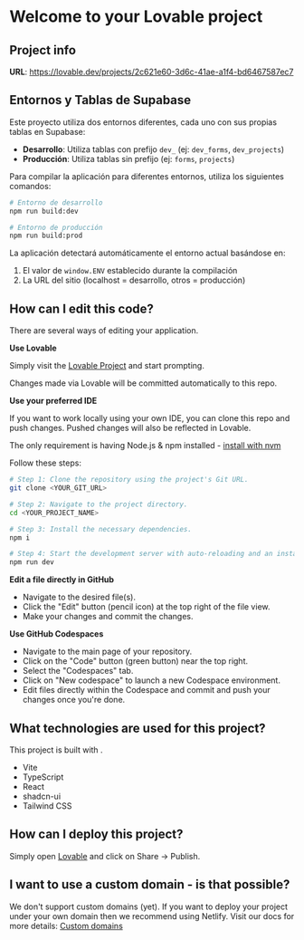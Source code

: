 # Welcome to your Lovable project

## Project info

**URL**: https://lovable.dev/projects/2c621e60-3d6c-41ae-a1f4-bd6467587ec7

## Entornos y Tablas de Supabase

Este proyecto utiliza dos entornos diferentes, cada uno con sus propias tablas en Supabase:

- **Desarrollo**: Utiliza tablas con prefijo `dev_` (ej: `dev_forms`, `dev_projects`)
- **Producción**: Utiliza tablas sin prefijo (ej: `forms`, `projects`)

Para compilar la aplicación para diferentes entornos, utiliza los siguientes comandos:

```bash
# Entorno de desarrollo
npm run build:dev

# Entorno de producción
npm run build:prod
```

La aplicación detectará automáticamente el entorno actual basándose en:
1. El valor de `window.ENV` establecido durante la compilación
2. La URL del sitio (localhost = desarrollo, otros = producción)

## How can I edit this code?

There are several ways of editing your application.

**Use Lovable**

Simply visit the [Lovable Project](https://lovable.dev/projects/2c621e60-3d6c-41ae-a1f4-bd6467587ec7) and start prompting.

Changes made via Lovable will be committed automatically to this repo.

**Use your preferred IDE**

If you want to work locally using your own IDE, you can clone this repo and push changes. Pushed changes will also be reflected in Lovable.

The only requirement is having Node.js & npm installed - [install with nvm](https://github.com/nvm-sh/nvm#installing-and-updating)

Follow these steps:

```sh
# Step 1: Clone the repository using the project's Git URL.
git clone <YOUR_GIT_URL>

# Step 2: Navigate to the project directory.
cd <YOUR_PROJECT_NAME>

# Step 3: Install the necessary dependencies.
npm i

# Step 4: Start the development server with auto-reloading and an instant preview.
npm run dev
```

**Edit a file directly in GitHub**

- Navigate to the desired file(s).
- Click the "Edit" button (pencil icon) at the top right of the file view.
- Make your changes and commit the changes.

**Use GitHub Codespaces**

- Navigate to the main page of your repository.
- Click on the "Code" button (green button) near the top right.
- Select the "Codespaces" tab.
- Click on "New codespace" to launch a new Codespace environment.
- Edit files directly within the Codespace and commit and push your changes once you're done.

## What technologies are used for this project?

This project is built with .

- Vite
- TypeScript
- React
- shadcn-ui
- Tailwind CSS

## How can I deploy this project?

Simply open [Lovable](https://lovable.dev/projects/2c621e60-3d6c-41ae-a1f4-bd6467587ec7) and click on Share -> Publish.

## I want to use a custom domain - is that possible?

We don't support custom domains (yet). If you want to deploy your project under your own domain then we recommend using Netlify. Visit our docs for more details: [Custom domains](https://docs.lovable.dev/tips-tricks/custom-domain/)
